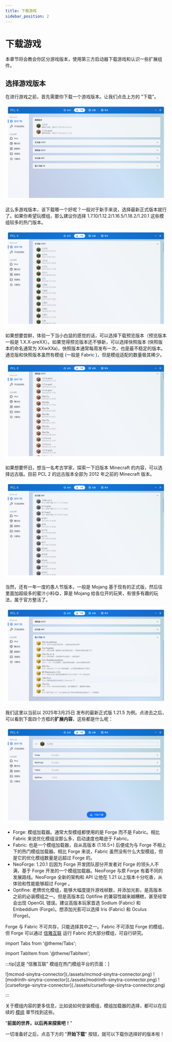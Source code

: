```yaml
---
title: 下载游戏
sidebar_position: 2
---
```


# 下载游戏

本章节将会教会你区分游戏版本，使用第三方启动器下载游戏和认识一些扩展组件。

## 选择游戏版本

在进行游戏之前，首先需要你下载一个游戏版本。让我们点击上方的 "下载"。

![pcl2-download](./assets/pcl2-download.png)

这么多游戏版本，该下载哪一个好呢？一般对于新手来说，选择最新正式版本就行了。如果你希望玩模组，那么建议你选择 1.7.10/1.12.2/1.16.5/1.18.2/1.20.1 这些模组较多的热门版本。

![pcl2-download-official-version](./assets/pcl2-download-official-version.png)

如果想要尝鲜，体验一下当小白鼠的感觉的话，可以选择下载预览版本（预览版本一般是 1.X.X-preXX）。如果觉得预览版本还不够新，可以选择快照版本 (快照版本的命名通常为 XXwXXa)，快照版本通常每周发布一次，也是最不稳定的版本。通览版和快照版本虽然有模组 (一般是 Fabric )，但是模组适配的数量极其稀少。

![pcl2-download-pre-version](./assets/pcl2-download-pre-version.png)

如果想要怀旧，想当一名考古学家，探索一下旧版本 Minecraft 的内容，可以选择远古版。目前 PCL 2 的远古版本全部为 2012 年之前的 Minecraft 版本。

![pcl2-download-old-version](./assets/pcl2-download-old-version.png)

当然，还有一年一度的愚人节版本，一般是 Mojang 基于现有的正式版，然后往里面加超级多的蜜汁小料😋，算是 Mojang 给各位开的玩笑，有很多有趣的玩法，属于官方整活了。

![pcl2-download-funny-version](./assets/pcl2-download-funny-version.png)

我们这里以当前以 2025年3月25日 发布的最新正式版 1.21.5 为例。点进去之后，可以看到下面四个方框的**扩展内容**，这些都是什么呢：

![pcl2-download-addons](./assets/pcl2-download-addons.png)

* Forge: 模组加载器。通常大型模组都使用的是 Forge 而不是 Fabric。相比 Fabric 来说优化模组没那么多，启动速度也略逊于 Fabric。
* Fabric: 也是一个模组加载器，自从高版本 (1.16.5+) 后便成为与 Forge 不相上下的热门模组加载器。相比 Forge 来说，Fabric 虽然没有什么大型模组，但是它的优化模组数量是远超过 Forge 的。
* NeoForge: 1.20.1 后因为 Forge 开发团队部分开发者对 Forge 的领头人不满，基于 Forge 开发的一个模组加载器。NeoForge 与原 Forge 有着不同的发展路线。NeoForge 全新的架构和 API 让他在 1.21 以上版本十分吃香，从体验和性能能够超过 Forge 。
* Optifine: 老牌优化模组，能够大幅度提升游戏帧数，并添加光影，是高版本之前的必装模组之一。但是高版本后 Optifine 的兼容性越来越糟糕，甚至经常会出现 OpenGL 错误。建议高版本玩家首选 Sodium (Fabric) 和 Embeddium (Forge)。想添加光影可以选择 Iris (Fabric) 和 Oculus (Forge)。

Forge 与 Fabric 不可共存，只能选择其中之一。Fabric 不可添加 Forge 的模组，但 Forge 可以通过 [信雅互联](https://www.mcmod.cn/class/11627.html) 运行 Fabric 的大部分模组，可自行研究。

import Tabs from '@theme/Tabs';

import TabItem from '@theme/TabItem';

:::tip[这是 “信雅互联” 模组在热门模组平台的页面：]

<Tabs>
  <TabItem value="mcmod" label="MC百科">![mcmod-sinytra-connector](./assets/mcmod-sinytra-connector.png)</TabItem>
  <TabItem value="modrinth" label="Modrinth">![modrinth-sinytra-connector](./assets/modrinth-sinytra-connector.png)</TabItem>
  <TabItem value="curseforge" label="CurseForge">![curseforge-sinytra-connector](./assets/curseforge-sinytra-connector.png)</TabItem>
</Tabs>

:::

关于模组内容的更多信息，比如说如何安装模组，模组加载器的选择，都可以在后续的 [模组](https://docs.buku.wiki/PC/mod) 章节找到这些。

“**前面的世界，以后再来探索吧！**”

一切准备好之后，点击下方的 "**开始下载**" 按钮，就可以下载你选择好的版本啦！
